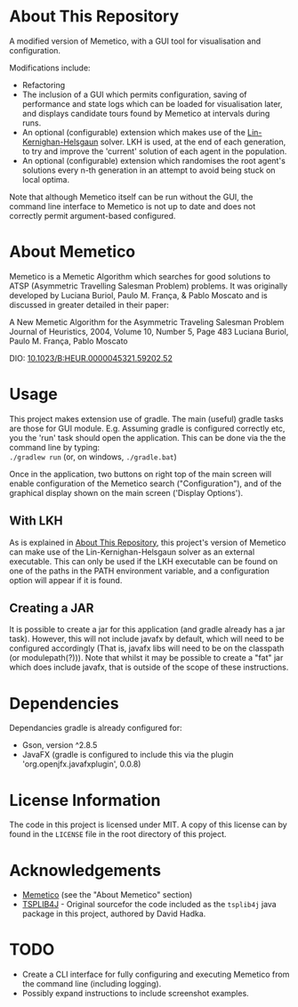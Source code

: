 # About This Repository
A modified version of Memetico, with a GUI tool for visualisation and configuration. 

Modifications include:
- Refactoring
- The inclusion of a GUI which permits configuration, saving of performance and state logs which can be loaded for visualisation later, and displays candidate tours found by Memetico at intervals during runs.  
- An optional (configurable) extension which makes use of the [Lin-Kernighan-Helsgaun](http://akira.ruc.dk/~keld/research/LKH) solver. LKH is used, at the end of each generation, to try and improve the 'current' solution of each agent in the population.
- An optional (configurable) extension which randomises the root agent's solutions every n-th generation in an attempt to avoid being stuck on local optima.

Note that although Memetico itself can be run without the GUI, the command line interface to Memetico is not up to date and does not correctly permit argument-based configured.

# About Memetico
Memetico is a Memetic Algorithm which searches for good solutions to ATSP (Asymmetric Travelling Salesman Problem) problems. It was originally developed by Luciana Buriol, Paulo M. França, & Pablo Moscato and is discussed in greater detailed in their paper:

A New Memetic Algorithm for the Asymmetric Traveling Salesman Problem
Journal of Heuristics, 2004, Volume 10, Number 5, Page 483
Luciana Buriol, Paulo M. França, Pablo Moscato

DIO: [10.1023/B:HEUR.0000045321.59202.52](https://doi.org/10.1023/B:HEUR.0000045321.59202.52)

# Usage
This project makes extension use of gradle. The main (useful) gradle tasks are those for GUI module. E.g. Assuming gradle is configured correctly etc, you the 'run' task should open the application. This can be done via the the command line by typing:  
`./gradlew run` (or, on windows, `./gradle.bat`)

Once in the application, two buttons on right top of the main screen will enable configuration of the Memetico search ("Configuration"), and of the graphical display shown on the main screen ('Display Options').

## With LKH
As is explained in [About This Repository](#about-this-repository), this project's version of Memetico can make use of the Lin-Kernighan-Helsgaun solver as an external executable. This can only be used if the LKH executable can be found on one of the paths in the PATH environment variable, and a configuration option will appear if it is found.

## Creating a JAR
It is possible to create a jar for this application (and gradle already has a jar task). However, this will not include javafx by default, which will need to be configured accordingly (That is, javafx libs will need to be on the classpath (or modulepath(?))). Note that whilst it may be possible to create a "fat" jar which does include javafx, that is outside of the scope of these instructions.

# Dependencies
Dependancies gradle is already configured for:
- Gson, version ^2.8.5
- JavaFX (gradle is configured to include this via the plugin 'org.openjfx.javafxplugin', 0.0.8)

# License Information
The code in this project is licensed under MIT. A copy of this license can by found in the `LICENSE` file in the root directory of this project.

# Acknowledgements
- [Memetico](#about-memetico) (see the "About Memetico" section)
- [TSPLIB4J](https://github.com/dhadka/TSPLIB4J) - Original sourcefor the code included as the `tsplib4j` java package in this project, authored by David Hadka.

# TODO
- Create a CLI interface for fully configuring and executing Memetico from the command line (including logging).
- Possibly expand instructions to include screenshot examples.